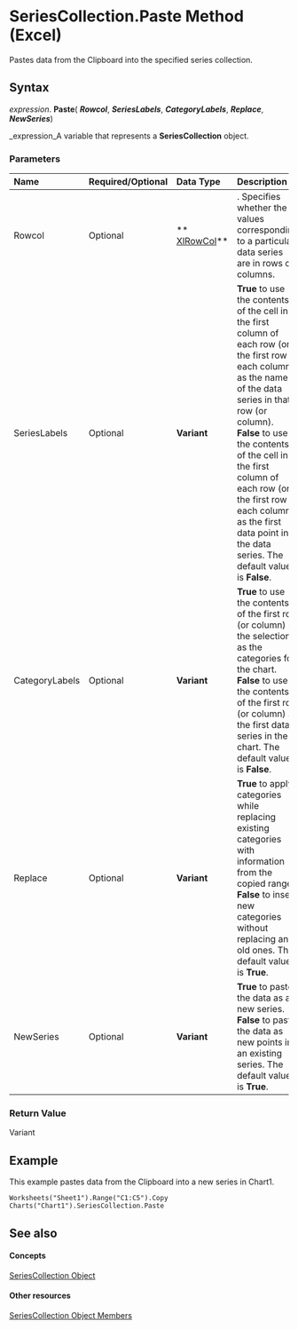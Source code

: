 
# SeriesCollection.Paste Method (Excel)

Pastes data from the Clipboard into the specified series collection.


## Syntax

 _expression_. **Paste**( **_Rowcol_**,  **_SeriesLabels_**,  **_CategoryLabels_**,  **_Replace_**,  **_NewSeries_**)

 _expression_A variable that represents a  **SeriesCollection** object.


### Parameters



|**Name**|**Required/Optional**|**Data Type**|**Description**|
|:-----|:-----|:-----|:-----|
|Rowcol|Optional| ** [XlRowCol](78f808d5-e5e4-bee8-93ae-d2589d854fe7.md)**|. Specifies whether the values corresponding to a particular data series are in rows or columns.|
|SeriesLabels|Optional| **Variant**| **True** to use the contents of the cell in the first column of each row (or the first row of each column) as the name of the data series in that row (or column). **False** to use the contents of the cell in the first column of each row (or the first row of each column) as the first data point in the data series. The default value is **False**.|
|CategoryLabels|Optional| **Variant**| **True** to use the contents of the first row (or column) of the selection as the categories for the chart. **False** to use the contents of the first row (or column) as the first data series in the chart. The default value is **False**.|
|Replace|Optional| **Variant**| **True** to apply categories while replacing existing categories with information from the copied range. **False** to insert new categories without replacing any old ones. The default value is **True**.|
|NewSeries|Optional| **Variant**| **True** to paste the data as a new series. **False** to paste the data as new points in an existing series. The default value is **True**.|

### Return Value

Variant


## Example

This example pastes data from the Clipboard into a new series in Chart1.


```
Worksheets("Sheet1").Range("C1:C5").Copy 
Charts("Chart1").SeriesCollection.Paste
```


## See also


#### Concepts


 [SeriesCollection Object](93aa1f0b-4939-8c60-a444-2f791e8ce144.md)
#### Other resources


 [SeriesCollection Object Members](72d02a33-0b2b-1adb-9629-3eb322bed271.md)
